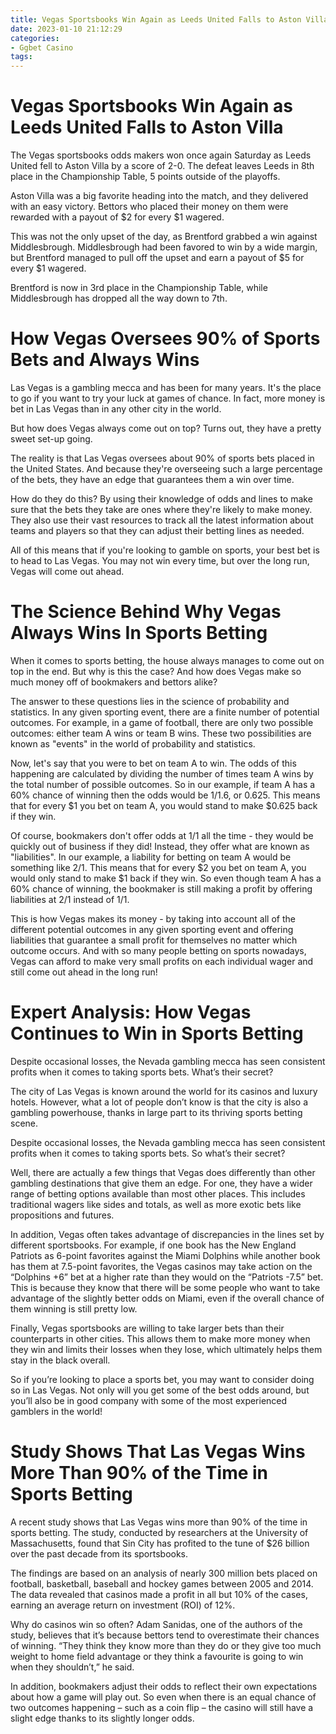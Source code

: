 ```yaml
---
title: Vegas Sportsbooks Win Again as Leeds United Falls to Aston Villa
date: 2023-01-10 21:12:29
categories:
- Ggbet Casino
tags:
---
```



#  Vegas Sportsbooks Win Again as Leeds United Falls to Aston Villa

The Vegas sportsbooks odds makers won once again Saturday as Leeds United fell to Aston Villa by a score of 2-0. The defeat leaves Leeds in 8th place in the Championship Table, 5 points outside of the playoffs.

Aston Villa was a big favorite heading into the match, and they delivered with an easy victory. Bettors who placed their money on them were rewarded with a payout of $2 for every $1 wagered.

This was not the only upset of the day, as Brentford grabbed a win against Middlesbrough. Middlesbrough had been favored to win by a wide margin, but Brentford managed to pull off the upset and earn a payout of $5 for every $1 wagered.

Brentford is now in 3rd place in the Championship Table, while Middlesbrough has dropped all the way down to 7th.

#  How Vegas Oversees 90% of Sports Bets and Always Wins

Las Vegas is a gambling mecca and has been for many years. It's the place to go if you want to try your luck at games of chance. In fact, more money is bet in Las Vegas than in any other city in the world.

But how does Vegas always come out on top? Turns out, they have a pretty sweet set-up going.

The reality is that Las Vegas oversees about 90% of sports bets placed in the United States. And because they're overseeing such a large percentage of the bets, they have an edge that guarantees them a win over time.

How do they do this? By using their knowledge of odds and lines to make sure that the bets they take are ones where they're likely to make money. They also use their vast resources to track all the latest information about teams and players so that they can adjust their betting lines as needed.

All of this means that if you're looking to gamble on sports, your best bet is to head to Las Vegas. You may not win every time, but over the long run, Vegas will come out ahead.

#  The Science Behind Why Vegas Always Wins In Sports Betting

When it comes to sports betting, the house always manages to come out on top in the end. But why is this the case? And how does Vegas make so much money off of bookmakers and bettors alike?

The answer to these questions lies in the science of probability and statistics. In any given sporting event, there are a finite number of potential outcomes. For example, in a game of football, there are only two possible outcomes: either team A wins or team B wins. These two possibilities are known as "events" in the world of probability and statistics.

Now, let's say that you were to bet on team A to win. The odds of this happening are calculated by dividing the number of times team A wins by the total number of possible outcomes. So in our example, if team A has a 60% chance of winning then the odds would be 1/1.6, or 0.625. This means that for every $1 you bet on team A, you would stand to make $0.625 back if they win.

Of course, bookmakers don't offer odds at 1/1 all the time - they would be quickly out of business if they did! Instead, they offer what are known as "liabilities". In our example, a liability for betting on team A would be something like 2/1. This means that for every $2 you bet on team A, you would only stand to make $1 back if they win. So even though team A has a 60% chance of winning, the bookmaker is still making a profit by offering liabilities at 2/1 instead of 1/1.

This is how Vegas makes its money - by taking into account all of the different potential outcomes in any given sporting event and offering liabilities that guarantee a small profit for themselves no matter which outcome occurs. And with so many people betting on sports nowadays, Vegas can afford to make very small profits on each individual wager and still come out ahead in the long run!

#  Expert Analysis: How Vegas Continues to Win in Sports Betting

Despite occasional losses, the Nevada gambling mecca has seen consistent profits when it comes to taking sports bets. What’s their secret?

The city of Las Vegas is known around the world for its casinos and luxury hotels. However, what a lot of people don’t know is that the city is also a gambling powerhouse, thanks in large part to its thriving sports betting scene.

Despite occasional losses, the Nevada gambling mecca has seen consistent profits when it comes to taking sports bets. So what’s their secret?

Well, there are actually a few things that Vegas does differently than other gambling destinations that give them an edge. For one, they have a wider range of betting options available than most other places. This includes traditional wagers like sides and totals, as well as more exotic bets like propositions and futures.

In addition, Vegas often takes advantage of discrepancies in the lines set by different sportsbooks. For example, if one book has the New England Patriots as 6-point favorites against the Miami Dolphins while another book has them at 7.5-point favorites, the Vegas casinos may take action on the “Dolphins +6” bet at a higher rate than they would on the “Patriots -7.5” bet. This is because they know that there will be some people who want to take advantage of the slightly better odds on Miami, even if the overall chance of them winning is still pretty low.

Finally, Vegas sportsbooks are willing to take larger bets than their counterparts in other cities. This allows them to make more money when they win and limits their losses when they lose, which ultimately helps them stay in the black overall.

So if you’re looking to place a sports bet, you may want to consider doing so in Las Vegas. Not only will you get some of the best odds around, but you’ll also be in good company with some of the most experienced gamblers in the world!

# Study Shows That Las Vegas Wins More Than 90% of the Time in Sports Betting

A recent study shows that Las Vegas wins more than 90% of the time in sports betting. The study, conducted by researchers at the University of Massachusetts, found that Sin City has profited to the tune of $26 billion over the past decade from its sportsbooks.

The findings are based on an analysis of nearly 300 million bets placed on football, basketball, baseball and hockey games between 2005 and 2014. The data revealed that casinos made a profit in all but 10% of the cases, earning an average return on investment (ROI) of 12%.

Why do casinos win so often? Adam Sanidas, one of the authors of the study, believes that it’s because bettors tend to overestimate their chances of winning. “They think they know more than they do or they give too much weight to home field advantage or they think a favourite is going to win when they shouldn’t,” he said.

In addition, bookmakers adjust their odds to reflect their own expectations about how a game will play out. So even when there is an equal chance of two outcomes happening – such as a coin flip – the casino will still have a slight edge thanks to its slightly longer odds.